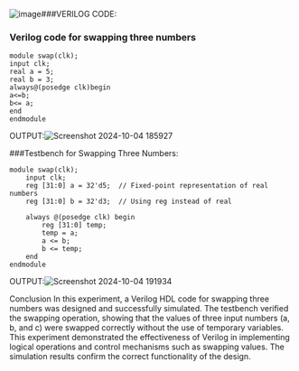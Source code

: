 ![image](https://github.com/user-attachments/assets/58e7c12f-da03-4a3b-b5b8-305c776031d5)###VERILOG CODE:
### Verilog code for swapping three numbers
~~~
module swap(clk);
input clk;
real a = 5;
real b = 3;
always@(posedge clk)begin
a<=b;
b<= a;
end
endmodule
~~~
OUTPUT:![Screenshot 2024-10-04 185927](https://github.com/user-attachments/assets/d536cda6-6a80-4242-8076-e824529de0b3)

###Testbench for Swapping Three Numbers:
~~~
module swap(clk);
    input clk;
    reg [31:0] a = 32'd5;  // Fixed-point representation of real numbers
    reg [31:0] b = 32'd3;  // Using reg instead of real

    always @(posedge clk) begin
        reg [31:0] temp;
        temp = a;
        a <= b;
        b <= temp;
    end
endmodule
~~~
OUTPUT:![Screenshot 2024-10-04 191934](https://github.com/user-attachments/assets/173fb333-b6b9-4393-9697-552922496a7c)


Conclusion
In this experiment, a Verilog HDL code for swapping three numbers was designed and successfully simulated. The testbench verified the swapping operation, showing that the values of three input numbers (a, b, and c) were swapped correctly without the use of temporary variables. This experiment demonstrated the effectiveness of Verilog in implementing logical operations and control mechanisms such as swapping values. The simulation results confirm the correct functionality of the design.
